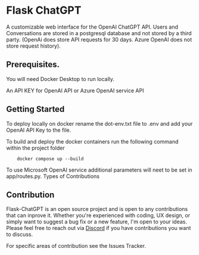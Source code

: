 # Flask ChatGPT

A customizable web interface for the OpenAI ChatGPT API.  Users and Conversations are stored in a postgresql database and not stored by a third party.  (OpenAi does store API requests for 30 days.  Azure OpenAI does not store request history).

## Prerequisites.

You will need Docker Desktop to run locally.

An API KEY for OpenAI API or Azure OpenAI service API

## Getting Started

To deploy locally on docker rename the dot-env.txt file to .env and add your OpenAI API Key to the file.

To build and deploy the docker containers run the following command within the project folder
```
    docker compose up --build
```

To use Microsoft OpenAI service additional parameters will neet to be set in app/routes.py.
Types of Contributions

## Contribution 

Flask-ChatGPT is an open source project and is open to any contributions that can inprove it. Whether you're experienced with coding, UX design, or simply want to suggest a bug fix or a new feature, I'm open to your ideas.  Please feel free to reach out via [Discord](https://discord.gg/KASqpEWmDb) if you have contributions you want to discuss.

For specific areas of contribution see the Issues Tracker.